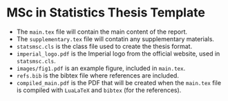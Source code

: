 # MSc in Statistics Thesis Template

 - The `main.tex` file will contain the main content of the report.
 - The `supplementary.tex` file will contatin any supplementary materials.
 - `statsmsc.cls` is the class file used to create the thesis format.
 - `imperial_logo.pdf` is the Imperial logo from the official website, 
 used in `statsmsc.cls`.
 - `images/fig1.pdf` is an example figure, included in `main.tex`.
 - `refs.bib` is the bibtex file where references are included.
 - `compiled_main.pdf` is the PDF that will be created when 
 the `main.tex` file is compiled with `LuaLaTeX` and `bibtex` 
 (for the references).
